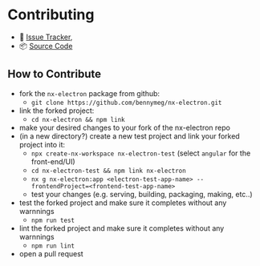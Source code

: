 # Contributing

- 👾 [Issue Tracker](https://github.com/bennymeg/nx-electron/issues),
- 📦 [Source Code](https://github.com/bennymeg/nx-electron/)

## How to Contribute

- fork the `nx-electron` package from github: 
    - `git clone https://github.com/bennymeg/nx-electron.git`
- link the forked project:
    - `cd nx-electron && npm link`
- make your desired changes to your fork of the nx-electron repo
- (in a new directory?) create a new test project and link your forked project into it:
    - `npx create-nx-workspace nx-electron-test` (select `angular` for the front-end/UI)
    - `cd nx-electron-test && npm link nx-electron`
    - `nx g nx-electron:app <electron-test-app-name> --frontendProject=<frontend-test-app-name>`
    - test your changes (e.g. serving, building, packaging, making, etc..)
- test the forked project and make sure it completes without any warnnings
    - `npm run test`
- lint the forked project and make sure it completes without any warnnings
    - `npm run lint`
- open a pull request
